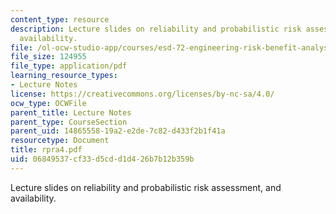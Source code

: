 ```yaml
---
content_type: resource
description: Lecture slides on reliability and probabilistic risk assessment, and
  availability.
file: /ol-ocw-studio-app/courses/esd-72-engineering-risk-benefit-analysis-spring-2007/06849537cf33d5cdd1d426b7b12b359b_rpra4.pdf
file_size: 124955
file_type: application/pdf
learning_resource_types:
- Lecture Notes
license: https://creativecommons.org/licenses/by-nc-sa/4.0/
ocw_type: OCWFile
parent_title: Lecture Notes
parent_type: CourseSection
parent_uid: 14865558-19a2-e2de-7c82-d433f2b1f41a
resourcetype: Document
title: rpra4.pdf
uid: 06849537-cf33-d5cd-d1d4-26b7b12b359b
---
```

Lecture slides on reliability and probabilistic risk assessment, and availability.